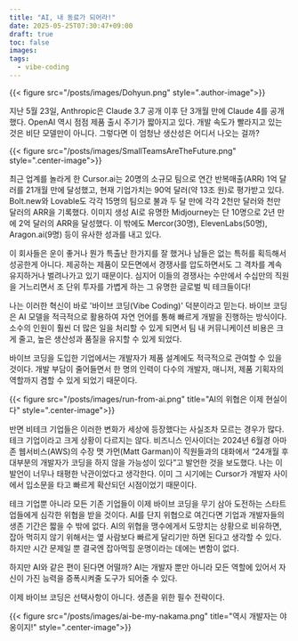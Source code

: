 ```yaml
---
title: "AI, 내 동료가 되어라!"
date: 2025-05-25T07:30:47+09:00
draft: true
toc: false
images:
tags:
  - vibe-coding
---
```


{{< figure src="/posts/images/Dohyun.png" style=".author-image">}}

지난 5월 23일, Anthropic은 Claude 3.7 공개 이후 단 3개월 만에 Claude 4를 공개했다. OpenAI 역시 점점 제품 출시 주기가 짧아지고 있다. 개발 속도가 빨라지고 있는 것은 비단 모델만이 아니다. 그렇다면 이 엄청난 생산성은 어디서 나오는 걸까?


{{< figure src="/posts/images/SmallTeamsAreTheFuture.png" style=".center-image">}}

최근 업계를 놀라게 한 Cursor.ai는 20명의 소규모 팀으로 연간 반복매출(ARR) 1억 달러를 21개월 만에 달성했고, 현재 기업가치는 90억 달러(약 13조 원)로 평가받고 있다. Bolt.new와 Lovable도 각각 15명의 팀으로 불과 두 달 만에 각각 2천만 달러와 천만 달러의 ARR을 기록했다. 이미지 생성 AI로 유명한 Midjourney는 단 10명으로 2년 만에 2억 달러의 ARR을 달성했다. 이 밖에도 Mercor(30명), ElevenLabs(50명), Aragon.ai(9명) 등이 유사한 성과를 내고 있다.

이 회사들은 운이 좋거나 뭔가 특출난 한가지를 잘 했거나 남들은 없는 특허를 획득해서 성공한게 아니다. 제공하는 제품이 모든면에서 경쟁사를 압도하면서도 그 격차를 계속 유지하거나 벌려나가고 있기 때문이다. 심지어 이들의 경쟁사는 수만에서 수십만의 직원을 거느리면서 조 단위 투자를 가볍게 하는 그 유명한 글로벌 빅 테크들이다!

나는 이러한 혁신이 바로 '바이브 코딩(Vibe Coding)' 덕분이라고 믿는다. 바이브 코딩은 AI 모델을 적극적으로 활용하여 자연 언어를 통해 빠르게 개발을 진행하는 방식이다. 소수의 인원이 훨씬 더 많은 일을 처리할 수 있게 되면서 팀 내 커뮤니케이션 비용은 크게 줄고, 높은 생산성과 품질을 유지할 수 있게 되었다.

바이브 코딩을 도입한 기업에서는 개발자가 제품 설계에도 적극적으로 관여할 수 있을 것이다. 개발 부담이 줄어들면서 한 명의 인력이 다수의 개발자, 매니저, 제품 기획자의 역할까지 겸할 수 있게 되었기 때문이다.

{{< figure src="/posts/images/run-from-ai.png" title="AI의 위협은 이제 현실이다" style=".center-image">}}

반면 비테크 기업들은 이러한 변화가 세상에 등장했다는 사실조차 모르는 경우가 많다. 테크 기업이라고 크게 상황이 다르지는 않다. 비즈니스 인사이더는 2024년 6월경 아마존 웹서비스(AWS)의 수장 맷 가먼(Matt Garman)이 직원들과의 대화에서 “24개월 후 대부분의 개발자가 코딩을 하지 않을 가능성이 있다”고 발언한 것을 보도했다. 나는 이 발언이 너무나 태평한 낙관이었다고 생각한다. 이미 그 시기에는 Cursor가 개발자 사이에서 입소문을 타고 빠르게 확산되던 시점이었기 때문이다.

테크 기업뿐 아니라 모든 기존 기업들이 이제 바이브 코딩을 무기 삼아 도전하는 스타트업들에게 심각한 위협을 받을 것이다. AI를 단지 위협으로 여긴다면 기업과 개발자들의 생존 기간은 짧을 수 밖에 없다. AI의 위협을 맹수에게서 도망치는 상황으로 비유하면, 잡아 먹히지 않기 위해서는 옆 사람보다 빠르게 달리기만 하면 된다고 생각할 수 있다. 하지만 시간 문제일 뿐 결국엔 잡아먹힐 운명이라는 데에는 변함이 없다.

하지만 AI와 같은 편이 된다면 어떨까? AI는 개발자 뿐만 아니라 모든 역할에 있어서 자신이 가진 능력을 증폭시켜줄 도구가 되어줄 수 있다. 

이제 바이브 코딩은 선택사항이 아니다. 생존을 위한 필수 전략이다.

{{< figure src="/posts/images/ai-be-my-nakama.png" title="역시 개발자는 야옹이지!" style=".center-image">}}
